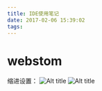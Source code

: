 ```yaml
---
title: IDE使用笔记
date: 2017-02-06 15:39:02
tags:
---
```

# webstom
缩进设置：
![Alt title](/images/tab1.png)
![Alt title](/images/tab2.png)